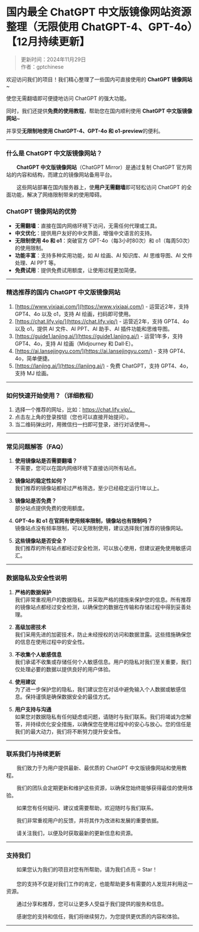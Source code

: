 # 国内最全 ChatGPT 中文版镜像网站资源整理（无限使用 ChatGPT-4、GPT-4o）【12月持续更新】

> 更新时间：2024年11月29日  
> 作者：gptchinese 

欢迎访问我们的项目！我们精心整理了一些国内可直接使用的 **ChatGPT 镜像网站**~

使您无需翻墙即可便捷地访问 ChatGPT 的强大功能。

同时，我们还提供**免费的使用教程**，帮助您在国内顺利使用 **ChatGPT 中文版镜像网站**~

并享受**无限制地使用 ChatGPT-4、GPT-4o 和 o1-preview**的便利。

---

### 什么是 ChatGPT 中文版镜像网站？

&emsp;&emsp;**ChatGPT 中文版镜像网站**（ChatGPT Mirror）是通过复制 ChatGPT 官方网站的内容和结构，而建立的镜像网站备用平台。<br />

&emsp;&emsp;这些网站部署在国内服务器上，使**用户无需翻墙**即可轻松访问 ChatGPT 的全面功能，解决了网络限制带来的使用障碍。

### ChatGPT 镜像网站的优势

- **无需翻墙**：直接在国内网络环境下访问，无需任何代理或工具。
- **中文优化**：提供用户友好的中文界面，增强中文语言的支持。
- **无限制使用 4o 和 o1**：突破官方 GPT-4o（每3小时80次）和 o1（每周50次）的使用限制。
- **功能丰富**：支持多种实用功能，如 AI 绘画、AI 知识库、AI 思维导图、AI 文件处理、AI PPT 等。
- **免费试用**：提供免费试用额度，让使用过程更加简便。

---

### 精选推荐的国内 ChatGPT 中文版镜像网站

1. [https://www.yixiaai.com/](https://www.yixiaai.com/) - 运营近2年，支持 GPT4、4o 以及 o1，支持 AI 绘画，扫码即可使用。
2. [https://chat.lify.vip/](https://chat.lify.vip/) - 运营近2年，支持 GPT4、4o 以及 o1，提供 AI 文件、AI PPT、AI 助手、AI 插件功能和思维导图。
3. [https://guide1.lanjing.ai/](https://guide1.lanjing.ai/) - 运营1年多，支持 GPT4、4o，支持 AI 绘画（Midjourney 和 Dall·E）。
4. [https://ai.lansejingyu.com/](https://ai.lansejingyu.com/) - 支持 GPT4、4o，简单便捷。
5. [https://lanjing.ai/](https://lanjing.ai/) - 免费 ChatGPT，支持 GPT4、4o，支持 MJ 绘画。

---

### 如何快速开始使用？（详细教程）

1. 选择一个推荐的网址，比如：https://chat.lify.vip/。
2. 点击左上角的登录按钮（您也可以直接开始提问）。
3. 当二维码弹出时，用微信扫一扫即可登录，进行对话使用~。

---

### 常见问题解答（FAQ）

1. **使用镜像站是否需要翻墙？**  
   不需要，您可以在国内网络环境下直接访问所有站点。

2. **镜像站的稳定性如何？**  
   我们推荐的镜像站都经过严格筛选，至少已经稳定运行1年以上。

3. **镜像站是否免费？**  
   部分站点提供免费的使用额度。

4. **GPT-4o 和 o1 在官网有使用频率限制，镜像站也有限制吗？**  
   镜像站点没有频率限制，可以无限制使用，建议选择我们推荐的镜像网站。

5. **这些镜像站是否安全？**  
   我们推荐的所有站点都经过安全检测，可以放心使用，但建议避免使用敏感词汇。

---

### 数据隐私及安全性说明

1. **严格的数据保护**  
   我们非常重视用户的数据隐私，并采取严格的措施来保护您的信息。所有推荐的镜像站点都经过安全检测，以确保您的数据在传输和存储过程中得到妥善处理。

2. **高级加密技术**  
   我们采用先进的加密技术，防止未经授权的访问和数据泄露。这些措施确保您的信息在使用过程中的安全性。

3. **不收集个人敏感信息**  
   我们承诺不收集或存储任何个人敏感信息。用户的隐私对我们至关重要，我们仅处理必要的数据以提供良好的用户体验。

4. **使用建议**  
   为了进一步保护您的隐私，我们建议您在对话中避免输入个人数据或敏感信息。保持谨慎是确保数据安全的最佳方式。

5. **用户支持与沟通**  
   如果您对数据隐私有任何疑虑或问题，请随时与我们联系。我们将竭诚为您解答，并持续优化安全措施，以确保您在使用过程中的安心与放心。您的信任是我们的最大动力，我们将不断努力提升安全性。

---

### 联系我们与持续更新

&emsp;&emsp;我们致力于为用户提供最新、最优质的 ChatGPT 中文版镜像网站和使用教程。

&emsp;&emsp;我们的团队会定期更新和维护这些资源，以确保您始终能够获得最佳的使用体验。

&emsp;&emsp;如果您有任何疑问、建议或需要帮助，欢迎随时与我们联系。

&emsp;&emsp;我们非常重视用户的反馈，并将其作为改进和发展的重要依据。

&emsp;&emsp;请关注我们，以便及时获取最新的更新信息和资源。

---

### 支持我们

&emsp;&emsp;如果您认为我们的项目对您有所帮助，请为我们点亮 ⭐ Star！

&emsp;&emsp;您的支持不仅是对我们工作的肯定，也能帮助更多有需要的人发现并利用这一资源。

&emsp;&emsp;通过分享和推荐，您可以让更多人受益于我们提供的服务和信息。

&emsp;&emsp;感谢您的支持和信任，我们将继续努力，为您提供更优质的内容和体验。

---
